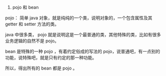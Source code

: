
1. pojo 和 bean

pojo： 简单 java 对象，就是纯纯的一个类，说明对象的，一个包含属性及其 getter 和 setter 方法的类。

java 中很多类， pojo 就是说明这是一个最普通的类，其他特殊的类，比如有很多业务逻辑的自然不是 pojo。

bean 是特殊的一种 pojo ，有着约定俗成的写法的 pojo，说普通吧，有一点别的功能，说特殊吧，就是只有约定的那一种功能。

所以，得出所有的 bean 都是 pojo 。
